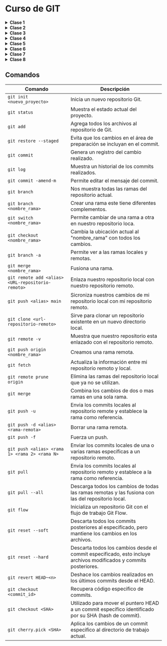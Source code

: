 # Curso de GIT

<details><summary> <b> Clase 1 </b></summary>

## ¿Qué es Git?

> Git es un sistema de control de versiones, donde los cambios en el código son registrados por un historial en sus ficheros para saber quién y cuándo lo hizo.

<details><summary> :eyes: <b> Configurar el entorno</b></summary>

1. Cambiar los credenciales **globales**:

    ```sh
    git config --global user.name <tu_nombre>
	git config --global user.email <tu_email>
    ```

2. Cambiar credenciales **para un proyecto en concreto**:
    ```sh
    cd <tu_directorio>
    git config user.name <tu_nombre>
    git config user.email <tu_email>
    ```
    
3. Editor de código que se abre con Git:

    ```sh
    git config core.editor "code"
    ```
    > [!NOTE]\
    > En este caso se utiliza con **Visual Studio Code** pero se puede modificar a "atom", "subl", "nano",etc

4. Comprobar configuración de Git	:

    ```sh
    git config --list
    ```

</details>

## Ventajas

<div style="display:flex; justify-content: space-between; align-items: center;">
    <img src="https://cdn-icons-png.flaticon.com/512/5454/5454645.png" alt="Rendimiento" style="width: 70px;">
    <img src="https://cdn-icons-png.flaticon.com/512/2345/2345500.png" alt="Seguridad" style="width: 70px;">
    <img src="https://cdn-icons-png.flaticon.com/512/5201/5201492.png" alt="Flexibilidad" style="width: 70px;">
</div>

## Git posee 3 tipos de estados:
 
1.  **Modified:** Cuando un archivo tiene cambios marcados para ser confirmados y se encuentra en el directorio de trabajo.

2.  **Staged:** Los archivos modificados ya están marcados para ser confirmados en el repositorio local.

3.  **Commited:** Se crea un punto de guardado en el repositorio.

```mermaid
sequenceDiagram
Modified ->> Staged: Edit the file
Staged ->> Commited: Staged the file
Commited->> Modified: Commit
```

</details>

<details><summary> <b> Clase 2 </b></summary>

## Conceptos Principales

>El propósito principal de las ramas es el trabajo colaborativo en paralelo.

1. **Rama (Branch)**: una versión paralela del proyecto que se utiliza para desarrollar nuevas características o corregir errores sin afectar la rama principal.
2. **Rama principal (Main Branch)**: la rama predeterminada del proyecto, usualmente llamada "master".
3. **Rama de características (Feature Branch)**: una rama que se utiliza para desarrollar una nueva característica o funcionalidad.
4. **Rama de corrección (Hotfix Branch)**: una rama que se utiliza para corregir un error crítico en la rama principal.

## Flujo de trabajo

Crear una rama de características o corrección a partir de la rama principal.
Realizar cambios y commits en la rama creada.
Fusionar la rama creada con la rama principal cuando se complete el desarrollo.
Eliminar la rama creada una vez fusionada.

<details><summary><b> Ver Imagen</b></summary>
	
```mermaid
graph LR

Proyecto -- Rama principal --> B(( ))
B(( )) --> G(( ))
G(( )) --> H(( ))
B(( )) --> C(( ))
C(( )) --> D(( ))
C(( )) --> J(( ))
J(( )) --> L(( ))
L(( )) -.-> F(( ))
D(( )) --> E(( ))
E(( )) --> F(( ))
F(( )) --> K(( ))
K(( )) --> M(( ))
```
</details>

>Permite trabajar en diferentes versiones del proyecto de forma paralela.
Facilita la colaboración entre desarrolladores.
Permite revertir cambios si algo sale mal.

>Las ramas de Git son una herramienta poderosa para gestionar diferentes versiones de un proyecto. Al entender cómo crear, cambiar, fusionar y eliminar ramas, los desarrolladores pueden trabajar de forma más eficiente y colaborativa en proyectos complejos.
</details>

<details><summary> <b> Clase 3 </b></summary>
	
## GitHub

## Navegando por GitHub
>Se puede:
1. **Ver mi perfil y mis repositorio**: Podemos ver nuestra información de nuestro perfil, repositorios, organizaciones a las que pertenecemos y ver nuestras contribuciones.
2. **Buscar perfiles, repositorios , etc.**: Podemos ver nuestros repositorios y repositorios de otras personas.
3. **Proyectos**: Nos permite ver, crear y gestionar proyectos.
4. **Organizaciones**: Nos permite crear repositorios privados y poder agregar personas a este.
5. **Repositorios y codigo**: Podemos ver archivos de los repositorios publicos y personales, se puede realizar cambios en el código.
6. **Acciones en los repositorios**: Las actions nos permiten automatizar las tareas en nuetro repositorio.
   
## Repositorio remoto:
>Para esto necesitamos:
- **Crear una cuenta en GitHub**
- **Crear un repositorio local en nuestro ordenador.**
- **Vincular el repositorio local con el repositorio remoto en GitHub**
- **Sicronizar nuestros cambios del repositorio local con el repositorio remoto**

</details>

<details><summary> <b> Clase 4 </b></summary>
	
## Push, pull y pull request

## ¿Que es git push?

> Es un comando que nos permite subir los cambios de nuestro repositorio local a nuestro repositorio remoto.
> Este se asocia a solo una rama.

## ¿Que es git pull?

> Es un comando que nos permite descargar los cambios de nuestro repositorio remoto a nuestro repositorio local.

## Malas prácticas del git push 

> El git push -f ó git force push, es una mala práctica porque puede sobreescribir los cambios de otros usuarios en el repositorio remoto.

## Como crear un pull request o PR

> Un pull request es una solicitud de revision y fusión de los cambios de una rama en otra rama que son enviados al repositorio original.
> Un pull request se puede crear desde la plataforma de GitHub o desde la linea de comandos de git.
> Se puede hacer pull request con commits pequeños y poder visualizarlos, esto cuenta como una buena práctica.

</details>

<details><summary> <b> Clase 5 </b></summary>

## Git flow

>Es un flujo de trabajo ramificado que utiliza varias ramas.

![Git flow](https://i.stack.imgur.com/pXRq8.png)

>Ramas principales
- **main o master**: Es la rama principal que contiene el código de producción.
- **develop**: Esta rama de desarrollo donde se realizan los cambios principales.
- **features**: Estos son caracteristicas nuevas del proyecto.
- **release**: Estos son cambios de último momento.
- **Hotflix**: Son parches o arreglar bugs pequeños que son parte del main.

## GitHub flow

>Es un flujo de trabajo de git mas simple, porque solo utiliza dos ramas.

![GitHub flow](https://th.bing.com/th/id/OIP.Nin6zQ9qL900hxG6Uo8shQAAAA?rs=1&pid=ImgDetMain)

>Estas son:
- **main**: Es la rama principal que contiene el código estable.
- **feature**: Esta rama es para desarrollar nuevas caracteristicas.

## Trunk Based Development
>Es una estrategia donde se prioriza hacer commits desde la rama principal, en caso de necesitar ramas se hacen PR pequeños para integrarlos lo antes posible.

## Ship/ Show / Ask

- **Ship**: Son los cambios listos para fusionarse con la rama principal.
- **Show**: Son los cambios que deben ser revisados po CI antes de fusionarse con la rama principal.
- **Ask** : Son los cambios que requieren de una PR, antes de ser fusionados.

</details>

<details><summary> <b> Clase 6 </b></summary>
	
## Buenas prácticas

## Commits
## ¿Cada cuánto hacer un commit?
>Los commits deben ser pequeños agrupando pequeñas mejoras o acciones.

## ¿Como escribir un buen commit?
>Se debe usar un verbo imperativo.Por ejemplo: "Add", "Feat", etc.
>No se debe usar puntos suspensivos o punto final.
>El commit debe tener como máximo 50 caracteres.
>El commit debe ser claro y especifico.
>Se debe usar un prefijo para los commits y que estos sean más semánticos.

## Ejemplo

feat: add new search feature
^--^  ^--------------------^
│     │
│     └--> # Descripción de los cambios
│
└──------> # Tipo del cambio

## Prefijos para los commits

- **feat**: Nueva característica para el usuario.
- **fix** : Es cuando se arregla un bug que afecta al usuario..
- **perf**: Es para cambios que mejoran el rendimiento del sitio. 
- **build**: Es para cambios en el sistema de build, tareas de despliegue o instalación.
- **ci** : Es para cambios en la integración continua.
- **docs** : Es para cambios en la documentación.
- - **refactor**: Es para la refactorización del código como cambios de nombre de variables o funciones.
- **style** : Es para cambios de formato, tabulaciones, espacios o puntos y coma, etc; no afectan al usuario.
- **test** : Este añade tests o refactoriza uno existente.
  
## Ramas
## ¿Como elegir un buen nombre para mi rama?
>Para elegir un buen nombre de la rama, es recomendable usar el nombre de la accion que se va a realizar en la rama.

</details>

<details><summary> <b> Clase 7 </b></summary>
	
## ¿Cuándo deshacer cambios?

>Cuando el proyecto deja de funcionar.
>Para recuperar código eliminado.
>Para recuperar archivos eliminados.

## ¿Qué comando debo usar para deshacer un cambio que hice en un archivo?

>Esto depende de si desea deshacer el cambio en todo el commit o solo en el archivo.
>Si desea deshacer el cambio en todo el commit, use git reset soft <commit_id>.
>Si desea deshacer el cambio solo en el archivo, use git checkout -- <commit_id> <archivo> && git checkout HEAD -- <archivo>.

## Comandos destructivos y no destructivos

## Comandos destructivos

>Estos afectan el historial de commits realizados.

>Entre estos tenemos:

- **git rebase**
- **git commit amend**
- **git reset**
- **git push --force**

## Comandos no destructivos
>Trabajan en base al historial sin afectarlo.
>Entre estos tenemos:

- **git checkout**
  
</details>

<details><summary> <b> Clase 8 </b></summary>
	
## ¿Qué son los Hooks?
>Los Hooks son scripts que se ejecutan automáticamente antes o después de que ocurra un evento específico en Git.
>Estos eventos pueden ser: commits, pushes, entre otros.
>Estos permiten automatizar tareas repetitivas, como enviar notificaciones por Slack o ejecutar pruebas unitarias.

>Existen dos:
- **Hooks del lado del cliente**
  >Afectan solo al repositorio local que los contiene.
  >Pueden ser:
  >-**Pre-commit**: Se ejecuta antes de que se realice un commit. Se puede utilizar para verificar que el código cumpla con ciertos estándares o para ejecutar pruebas unitarias.
  >-**Post-commit**: Se ejecuta después de que se realiza un commit. Se puede utilizar para enviar notificaciones por Slack o para actualizar automáticamente la documentación.
  >-**Pre-push**: Se ejecuta antes de que se envíe un push al repositorio remoto. Se puede utilizar para verificar que no se estén enviando cambios no deseados.
  >-**Post-push**: Se ejecuta después de que se envía un push al repositorio remoto. Se puede utilizar para actualizar automáticamente la rama de producción o para enviar notificaciones a otros desarrolladores.
  >-**Post-checkout-Post-merge**: Permite limpiar un directorio de trabajo, tras realizar un checkout.
- **Hooks del lado del servidor**
  >Pueden ser:
  >-**Pre-receive**: Comprueba los commits que se quieran guardar.
  >-**update**: Es cuando llega ese git push y haces comprobaciones.
  >-**post-receive**: Es cuando el push ya sea ha sincronizado y haces acciones. 
  
## ¿Qué son los Alias?
>Son atajos que permiten personalizar los comandos de Git.


 </details>
 
## Comandos

| Comando                     | Descripción                                                                |
| -------------------------   | -----------------------------------------------------------------          |
| `git init <nuevo_proyecto>` | Inicia un nuevo repositorio Git.                                           |
| `git status`                | Muestra el estado actual del proyecto.                                     |
| `git add`                   | Agrega todos los archivos al repositorio de Git.                           |
| `git restore --staged`      | Evita que los cambios en el área de preparación se incluyan en el commit.  |
| `git commit`                | Genera un registro del cambio realizado.                                   |
| `git log`                   | Muestra un historial de los commits realizados.                            |
| `git commit -amend-m`       | Permite editar el mensaje del commit.                                      |
| `git branch `               | Nos muestra todas las ramas del repositorio actual.                        |
| `git branch <nombre_rama>`  | Crear una rama este tiene diferentes complementos.                         |
| `git switch <nombre_rama>`  | Permite cambiar de una rama a otra en nuestro repositorio loca.            |
| `git checkout <nombre_rama>`| Cambia la ubicación actual al "nombre_rama" con todos los cambios.         |
| `git branch -a`             | Permite ver a las ramas locales y remotas.                                 |
| `git merge <nombre_rama>`   | Fusiona una rama.				                           |
| `git remote add <alias> <URL-repositorio-remoto>`| Enlaza nuestro repositorio local con nuestro repositorio remoto.|
| `git push <alias> main`     | Sicroniza nuestros cambios de mi repositorio local con mi repositorio remoto.|
| `git clone <url-repositorio-remoto>`| Sirve para clonar un repositorio existente en un nuevo directorio local.|
| `git remote -v`             | Muestra que nuestro repositorio esta enlazado con el repositorio remoto.   |
| `git push origin <nombre_rama>`| Creamos una rama remota.				                   |
| `git fetch`                 | Actualiza la información entre mi repositorio remoto y local.	           |
| `git remote prune origin`   | Elimina las ramas del repositorio local que ya no se utilizan.	           |
| `git merge `                | Combina los cambios de dos o mas ramas en una sola rama.		   |
| `git push -u`               | Envia los commits locales al repositorio remote y establece la rama como referencia. |
| `git push -d <alias> <rama-remota>` | Borrar una rama remota.                                            |
| `git push -f`               | Fuerza un push.                                                            |
| `git push <alias> <rama 1> <rama 2> <rama N>` | Enviar los commits locales de una o varias ramas específicas a un repositorio remoto.|
| `git pull`               | Envia los commits locales al repositorio remoto y establece a la rama como referencia. |
| `git pull --all`            | Descarga todos los cambios de todas las ramas remotas y  las fusiona con las del repositorio local. |
| `git flow`                  | Inicializa un repositorio Git con el flujo de trabajo Git Flow.            |
| `git reset --soft`          | Descarta todos los commits posteriores al especificado, pero mantiene los cambios en los archivos. |
| `git reset --hard`          | Descarta todos los cambios desde el commit especificado, esto incluye archivos modificados y commits posteriores.|
| `git revert HEAD~<n>`       | Deshace los cambios realizados en los últimos <n> commits desde el HEAD.   |
| `git checkout <commit_id>`  | Recupera código especifico de commits.       				   |
| `git checkout <SHA>`        |  Utilizado para mover el puntero HEAD a un commit específico identificado por su SHA (hash de commit).      |
| `git cherry.pick <SHA>`     |  Aplica los cambios de un commit especifico al directorio de trabajo actual.      |






